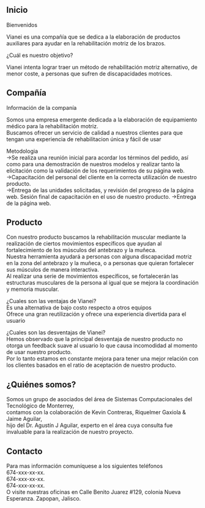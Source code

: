 ## Inicio
Bienvenidos<br>

Vianei es una compañía que se dedica a la elaboración de productos auxiliares para ayudar en la rehabilitación motriz de los brazos.<br>

¿Cuál es nuestro objetivo?<br>
	
Vianei intenta lograr traer un método de rehabilitación motriz alternativo, de menor coste, a personas que sufren de discapacidades motrices.


	

## Compañía
Información de la companía

Somos una empresa emergente dedicada a la elaboración de equipamiento médico para la rehabilitación motriz.<br>
Buscamos ofrecer un servicio de calidad a nuestros clientes para que tengan una experiencia de rehabilitacion única y fácil de usar<br>

Metodologia<br>
->Se realiza una reunión inicial para acordar los términos del pedido, así como para una demostración de nuestros modelos y realizar tanto la elicitación como la validación de los requerimientos de su página web.<br>
->Capacitación del personal del cliente en la correcta utilización de nuestro producto.<br>
->Entrega de las unidades solicitadas, y revisión del progreso de la página web. Sesión final de capacitación en el uso de nuestro producto.
->Entrega de la página web.<br>

## Producto

Con nuestro producto buscamos la rehabilitación muscular mediante la realización de ciertos movimientos específicos que ayudan al fortalecimiento de los músculos del antebrazo y la muñeca.<br>
Nuestra herramienta ayudará a personas con alguna discapacidad motriz en la zona del antebrazo y la muñeca, o a personas que quieran fortalecer sus músculos de manera interactiva.<br>
Al realizar una serie de movimientos específicos, se fortalecerán las estructuras musculares de la persona al igual que se mejora la coordinación y memoria muscular.<br>

¿Cuales son las ventajas de Vianei?<br>
	Es una alternativa de bajo costo respecto a otros equipos<br>
	Ofrece una gran reutilización y ofrece una experiencia divertida para el usuario<br>

¿Cuales son las desventajas de Vianei?<br>
	Hemos observado que la principal desventaja de nuestro producto no otorga un feedback suave al usuario lo que causa incomodidad al momento de usar nuestro producto.<br>
	Por lo tanto estamos en constante mejora para tener una mejor relación con los clientes basados en el ratio de aceptación de nuestro producto.<br>

## ¿Quiénes somos?

Somos un grupo de asociados del área de Sistemas Computacionales del Tecnológico de Monterrey,<br>
contamos con la colaboración de Kevin Contreras, Riquelmer Gaxiola & Jaime Aguilar,<br>
hijo del Dr. Agustín J Aguilar, experto en el área cuya consulta fue invaluable para la realización de nuestro proyecto.<br> 

## Contacto

Para mas información comuníquese a los siguientes teléfonos<br>
674-xxx-xx-xx.<br>
674-xxx-xx-xx.<br>
674-xxx-xx-xx.<br>
O visite nuestras oficinas en Calle Benito Juarez #129, colonia Nueva Esperanza. Zapopan, Jalisco. <br>
